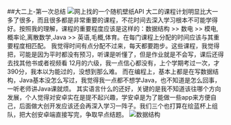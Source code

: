 ##大二上-第一次总结
![网上找的一个随机壁纸API](https://bing.ioliu.cn/v1/rand)
大二的课程计划明显比大一多了很多，而且很多都是非常重要的课程，不花时间去深入学习根本不可能学得好。按照我的理解，课程的重要程度应该是这样的：数据结构 >> 数电 >> 模电,概率论,离散数学,Java >> 英语,毛概,体育。在每门课程上分配的时间应该与其重要程度相匹配。
我觉得时间有点分配不过来，每天都要跑步。这些课程，我觉得把，可能是因为平时都没有预习，听课是听懂了，但是作业就是不会写，课后还得去找其他书或者视频看
12月的六级，我一点信心都没有，上个学期考过一次，才390分，我本以为能过的，没想到那么难。
而在编程上，基本上都是在写数据结构，Java基本没怎么写过，我觉得我一点都不想学Java，也不知道是怎么回事，一听老师讲Java课就烦。
其实语言什么的还好，关键的是我不知道该往哪个方向发展，个人觉得对安卓实在是提不起兴趣，学安卓是为了能做一些app来方便自己，后面做大创开发应该还会再深入学习一阵子。我们三个也打算在绘蓝杯上组队，把大创安卓端直接写完，争取早点结题。
![数据结构](https://i.loli.net/2019/10/11/zGmWP1oBHbQ5xFD.png)